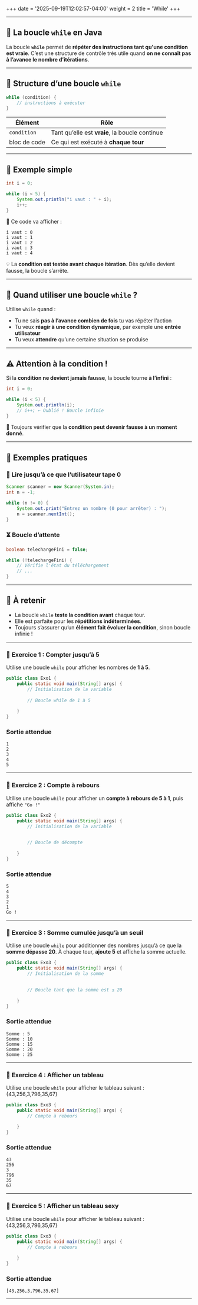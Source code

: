 +++
date = '2025-09-19T12:02:57-04:00'
weight = 2
title = 'While'
+++


---

## 🔁 La boucle `while` en Java

La boucle **`while`** permet de **répéter des instructions tant qu'une condition est vraie**. C’est une structure de contrôle très utile quand **on ne connaît pas à l’avance le nombre d’itérations**.

---

## 🧱 Structure d’une boucle `while`

```java
while (condition) {
    // instructions à exécuter
}
```

| Élément      | Rôle                                           |
| ------------ | ---------------------------------------------- |
| `condition`  | Tant qu’elle est **vraie**, la boucle continue |
| bloc de code | Ce qui est exécuté à **chaque tour**           |

---

## 🔂 Exemple simple

```java
int i = 0;

while (i < 5) {
    System.out.println("i vaut : " + i);
    i++;
}
```

🔎 Ce code va afficher :

```
i vaut : 0  
i vaut : 1  
i vaut : 2  
i vaut : 3  
i vaut : 4
```

💡 La **condition est testée avant chaque itération**. Dès qu’elle devient fausse, la boucle s’arrête.

---

## 🎯 Quand utiliser une boucle `while` ?

Utilise `while` quand :

* Tu ne sais **pas à l’avance combien de fois** tu vas répéter l’action
* Tu veux **réagir à une condition dynamique**, par exemple une **entrée utilisateur**
* Tu veux **attendre** qu’une certaine situation se produise

---

## ⚠️ Attention à la condition !

Si la **condition ne devient jamais fausse**, la boucle tourne **à l’infini** :

```java
int i = 0;

while (i < 5) {
    System.out.println(i);
    // i++; ← Oublié ! Boucle infinie
}
```

🧯 Toujours vérifier que la **condition peut devenir fausse à un moment donné**.

---

## 🔁 Exemples pratiques

### 🧮 Lire jusqu’à ce que l’utilisateur tape 0

```java
Scanner scanner = new Scanner(System.in);
int n = -1;

while (n != 0) {
    System.out.print("Entrez un nombre (0 pour arrêter) : ");
    n = scanner.nextInt();
}
```

### ⏳ Boucle d’attente

```java
boolean telechargeFini = false;

while (!telechargeFini) {
    // Vérifie l'état du téléchargement
    // ...
}
```

---

## 🧠 À retenir

* La boucle `while` **teste la condition avant** chaque tour.
* Elle est parfaite pour les **répétitions indéterminées**.
* Toujours s’assurer qu’un **élément fait évoluer la condition**, sinon boucle infinie !

---


### 🔹 **Exercice 1 : Compter jusqu’à 5**

Utilise une boucle `while` pour afficher les nombres de **1 à 5**.

```java
public class Exo1 {
    public static void main(String[] args) {
        // Initialisation de la variable
        
        // Boucle while de 1 à 5
       
    }
}
```

### Sortie attendue

```
1  
2  
3  
4  
5
```

---

### 🔹 **Exercice 2 : Compte à rebours**

Utilise une boucle `while` pour afficher un **compte à rebours de 5 à 1**, puis affiche `"Go !"`

```java
public class Exo2 {
    public static void main(String[] args) {
        // Initialisation de la variable
        

        // Boucle de décompte
       
    }
}
```

### Sortie attendue

```
5  
4  
3  
2  
1  
Go !
```

---


### 🔹 **Exercice 3 : Somme cumulée jusqu’à un seuil**

Utilise une boucle `while` pour additionner des nombres jusqu’à ce que la **somme dépasse 20**.
À chaque tour, **ajoute 5** et affiche la somme actuelle.

```java
public class Exo3 {
    public static void main(String[] args) {
        // Initialisation de la somme
        

        // Boucle tant que la somme est ≤ 20
       
    }
}
```

### Sortie attendue

```
Somme : 5  
Somme : 10  
Somme : 15  
Somme : 20  
Somme : 25
```

---

### 🔹 **Exercice 4 : Afficher un tableau**


Utilise une boucle `while` pour afficher le tableau suivant : {43,256,3,796,35,67}

```java
public class Exo3 {
    public static void main(String[] args) {
        // Compte à rebours
       
    }
}
```

### Sortie attendue

```
43
256
3
796
35
67
```

---

### 🔹 **Exercice 5 : Afficher un tableau sexy**


Utilise une boucle `while` pour afficher le tableau suivant : {43,256,3,796,35,67}

```java
public class Exo3 {
    public static void main(String[] args) {
        // Compte à rebours
       
    }
}
```

### Sortie attendue

```
[43,256,3,796,35,67]
```

---
